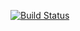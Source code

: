 [![Build Status](https://travis-ci.org/elel123/cse110-lab5.svg?branch=master)](https://travis-ci.org/elel123/cse110-lab5)